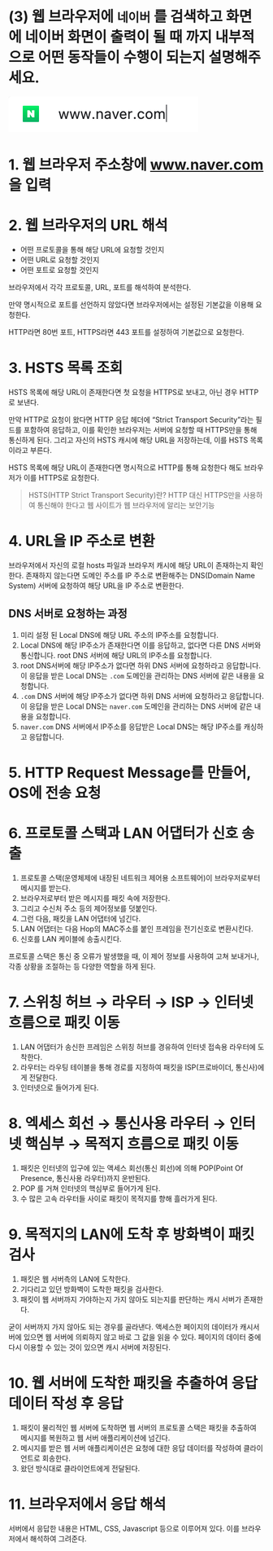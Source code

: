 # (3) 웹 브라우저에 `네이버` 를 검색하고 화면에 네이버 화면이 출력이 될 때 까지 내부적으로 어떤 동작들이 수행이 되는지 설명해주세요.

![img_1.png](img_1.png)

# 1. 웹 브라우저 주소창에 www.naver.com 을 입력

# 2. 웹 브라우저의 URL 해석

- 어떤 프로토콜을 통해 해당 URL에 요청할 것인지
- 어떤 URL로 요청할 것인지
- 어떤 포트로 요청할 것인지

브라우저에서 각각 프로토콜, URL, 포트를 해석하여 분석한다.

만약 명시적으로 포트를 선언하지 않았다면 브라우저에서는 설정된 기본값을 이용해 요청한다.

HTTP라면 80번 포트, HTTPS라면 443 포트를 설정하여 기본값으로 요청한다.

# 3. HSTS 목록 조회

HSTS 목록에 해당 URL이 존재한다면 첫 요청을 HTTPS로 보내고, 아닌 경우 HTTP로 보낸다.

만약 HTTP로 요청이 왔다면 HTTP 응답 헤더에 “Strict Transport Security”라는 필드를 포함하여 응답하고, 이를 확인한 브라우저는 서버에 요청할 때 HTTPS만을 통해 통신하게 된다. 그리고 자신의 HSTS 캐시에 해당 URL을 저장하는데, 이를 HSTS 목록이라고 부른다.

HSTS 목록에 해당 URL이 존재한다면 명시적으로 HTTP를 통해 요청한다 해도 브라우저가 이를 HTTPS로 요청한다.

> HSTS(HTTP Strict Transport Security)란?
HTTP 대신 HTTPS만을 사용하여 통신해야 한다고 웹 사이트가 웹 브라우저에 알리는 보안기능
>

# 4. URL을 IP 주소로 변환

브라우저에서 자신의 로컬 hosts 파일과 브라우저 캐시에 해당 URL이 존재하는지 확인한다. 존재하지 않는다면 도메인 주소를 IP 주소로 변환해주는 DNS(Domain Name System) 서버에 요청하여 해당 URL을 IP 주소로 변환한다.

## DNS 서버로 요청하는 과정

1. 미리 설정 된 Local DNS에 해당 URL 주소의 IP주소를 요청합니다.
2. Local DNS에 해당 IP주소가 존재한다면 이를 응답하고, 없다면 다른 DNS 서버와 통신합니다. root DNS 서버에 해당 URL의 IP주소를 요청합니다.
3. root DNS서버에 해당 IP주소가 없다면 하위 DNS 서버에 요청하라고 응답합니다. 이 응답을 받은 Local DNS는 `.com` 도메인을 관리하는 DNS 서버에 같은 내용을 요청합니다.
4. `.com` DNS 서버에 해당 IP주소가 없다면 하위 DNS 서버에 요청하라고 응답합니다. 이 응답을 받은 Local DNS는 `naver.com` 도메인을 관리하는 DNS 서버에 같은 내용을 요청합니다.
5. `naver.com` DNS 서버에서 IP주소를 응답받은 Local DNS는 해당 IP주소를 캐싱하고 응답합니다.

# 5. HTTP Request Message를 만들어, OS에 전송 요청

# 6. 프로토콜 스택과 LAN 어댑터가 신호 송출

1. 프로토콜 스택(운영체제에 내장된 네트워크 제어용 소프트웨어)이 브라우저로부터 메시지를 받는다.
2. 브라우저로부터 받은 메시지를 패킷 속에 저장한다.
3. 그리고 수신처 주소 등의 제어정보를 덧붙인다.
4. 그런 다음, 패킷을 LAN 어댑터에 넘긴다.
5. LAN 어댑터는 다음 Hop의 MAC주소를 붙인 프레임을 전기신호로 변환시킨다.
6. 신호를 LAN 케이블에 송출시킨다.

프로토콜 스택은 통신 중 오류가 발생했을 때, 이 제어 정보를 사용하여 고쳐 보내거나, 각종 상황을 조절하는 등 다양한 역할을 하게 된다.

# 7. 스위칭 허브 → 라우터 → ISP → 인터넷 흐름으로 패킷 이동

1. LAN 어댑터가 송신한 프레임은 스위칭 허브를 경유하여 인터넷 접속용 라우터에 도착한다.
2. 라우터는 라우팅 테이블을 통해 경로를 지정하여 패킷을 ISP(프로바이더, 통신사)에게 전달한다.
3. 인터넷으로 들어가게 된다.

# 8. 엑세스 회선 → 통신사용 라우터 → 인터넷 핵심부 → 목적지 흐름으로 패킷 이동

1. 패킷은 인터넷의 입구에 있는 액세스 회선(통신 회선)에 의해 POP(Point Of Presence, 통신사용 라우터)까지 운반된다.
2. POP 를 거쳐 인터넷의 핵심부로 들어가게 된다.
3. 수 많은 고속 라우터들 사이로 패킷이 목적지를 향해 흘러가게 된다.

# 9. 목적지의 LAN에 도착 후 방화벽이 패킷 검사

1. 패킷은 웹 서버측의 LAN에 도착한다.
2. 기다리고 있던 방화벽이 도착한 패킷을 검사한다.
3. 패킷이 웹 서버까지 가야하는지 가지 않아도 되는지를 판단하는 캐시 서버가 존재한다.

굳이 서버까지 가지 않아도 되는 경우를 골라낸다. 액세스한 페이지의 데이터가 캐시서버에 있으면 웹 서버에 의뢰하지 않고 바로 그 값을 읽을 수 있다. 페이지의 데이터 중에 다시 이용할 수 있는 것이 있으면 캐시 서버에 저장된다.

# 10. 웹 서버에 도착한 패킷을 추출하여 응답 데이터 작성 후 응답

1. 패킷이 물리적인 웹 서버에 도착하면 웹 서버의 프로토콜 스택은 패킷을 추출하여 메시지를 복원하고 웹 서버 애플리케이션에 넘긴다.
2. 메시지를 받은 웹 서버 애플리케이션은 요청에 대한 응답 데이터를 작성하여 클라이언트로 회송한다.
3. 왔던 방식대로 클라이언트에게 전달된다.

# 11. 브라우저에서 응답 해석

서버에서 응답한 내용은 HTML, CSS, Javascript 등으로 이루어져 있다. 이를 브라우저에서 해석하여 그려준다.